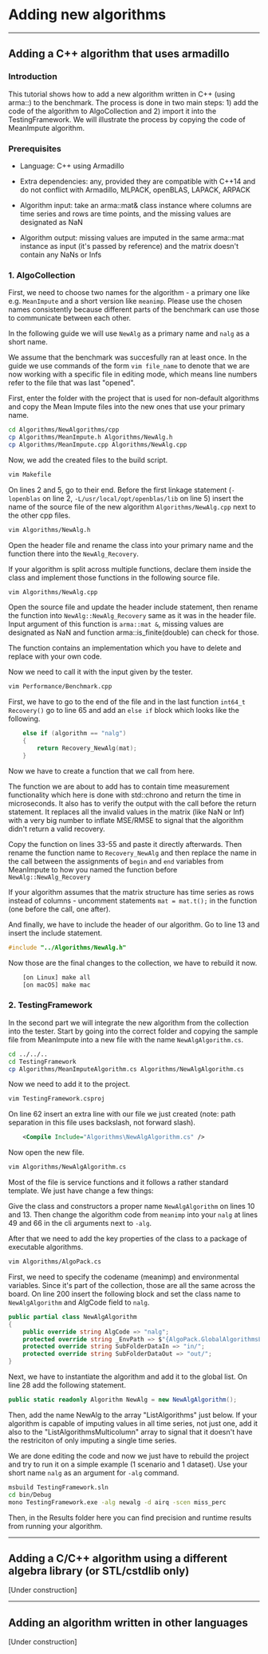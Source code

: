 # Adding new algorithms

___

## Adding a C++ algorithm that uses armadillo

### Introduction

This tutorial shows how to add a new algorithm written in C++ (using arma::) to the benchmark. The process is done in two main steps: 1) add the code of the algorithm to AlgoCollection and 2) import it into the TestingFramework. We will illustrate the process by copying the code of MeanImpute algorithm.

<!---
The process will be illustrated on an example algorithm that we call MeanImpute, but while you follow the guide you can replace the names that are used with your own algorithm as you see fit, so long as they remain consistent. The algorithm is already implemented, so you can use its files as a template.
 --->

### Prerequisites

- Language: C++ using Armadillo
- Extra dependencies: any, provided they are compatible with C++14 and do not conflict with Armadillo, MLPACK, openBLAS, LAPACK, ARPACK

- Algorithm input: take an arma::mat& class instance where columns are time series and rows are time points, and the missing values are designated as NaN
- Algorithm output: missing values are imputed in the same arma::mat instance as input (it's passed by reference) and the matrix doesn't contain any NaNs or Infs

### 1. AlgoCollection

First, we need to choose two names for the algorithm - a primary one like e.g. `MeanImpute` and a short version like `meanimp`. Please use the chosen names consistently because different parts of the benchmark can use those to communicate between each other.

In the following guide we will use `NewAlg` as a primary name and `nalg` as a short name.

We assume that the benchmark was succesfully ran at least once. In the guide we use commands of the form `vim file_name` to denote that we are now working with a specific file in editing mode, which means line numbers refer to the file that was last "opened".

First, enter the folder with the project that is used for non-default algorithms and copy the Mean Impute files into the new ones that use your primary name.

```bash
cd Algorithms/NewAlgorithms/cpp
cp Algorithms/MeanImpute.h Algorithms/NewAlg.h
cp Algorithms/MeanImpute.cpp Algorithms/NewAlg.cpp
```

Now, we add the created files to the build script.

```bash
vim Makefile
```

On lines 2 and 5, go to their end. Before the first linkage statement (`-lopenblas` on line 2, `-L/usr/local/opt/openblas/lib` on line 5) insert the name of the source file of the new algorithm `Algorithms/NewAlg.cpp` next to the other cpp files.

```bash
vim Algorithms/NewAlg.h
```

Open the header file and rename the class into your primary name and the function there into the `NewAlg_Recovery`.

If your algorithm is split across multiple functions, declare them inside the class and implement those functions in the following source file.

```bash
vim Algorithms/NewAlg.cpp
```

Open the source file and update the header include statement, then rename the function into `NewAlg::NewAlg_Recovery` same as it was in the header file. Input argument of this function is `arma::mat &`, missing values are designated as NaN and function arma::is_finite(double) can check for those.

The function contains an implementation which you have to delete and replace with your own code.

Now we need to call it with the input given by the tester.

```bash
vim Performance/Benchmark.cpp
```

First, we have to go to the end of the file and in the last function `int64_t Recovery()` go to line 65 and add an `else if` block which looks like the following.

```C++
    else if (algorithm == "nalg")
    {
        return Recovery_NewAlg(mat);
    }
```

Now we have to create a function that we call from here.

The function we are about to add has to contain time measurement functionality which here is done with std::chrono and return the time in microseconds. It also has to verify the output with the call before the return statement. It replaces all the invalid values in the matrix (like NaN or Inf) with a very big number to inflate MSE/RMSE to signal that the algorithm didn't return a valid recovery.

Copy the function on lines 33-55 and paste it directly afterwards. Then rename the function name to `Recovery_NewAlg` and then replace the name in the call between the assignments of `begin` and `end` variables from MeanImpute to how you named the function before `NewAlg::NewAlg_Recovery`

If your algorithm assumes that the matrix structure has time series as rows instead of columns - uncomment statements `mat = mat.t();` in the function (one before the call, one after).

And finally, we have to include the header of our algorithm. Go to line 13 and insert the include statement.

```C++
#include "../Algorithms/NewAlg.h"
```

Now those are the final changes to the collection, we have to rebuild it now.

```bash
    [on Linux] make all
    [on macOS] make mac
```

### 2. TestingFramework

In the second part we will integrate the new algorithm from the collection into the tester. Start by going into the correct folder and copying the sample file from MeanImpute into a new file with the name `NewAlgAlgorithm.cs`.

```bash
cd ../../..
cd TestingFramework
cp Algorithms/MeanImputeAlgorithm.cs Algorithms/NewAlgAlgorithm.cs
```

Now we need to add it to the project.

```bash
vim TestingFramework.csproj
```

On line 62 insert an extra line with our file we just created (note: path separation in this file uses backslash, not forward slash).

```xml
    <Compile Include="Algorithms\NewAlgAlgorithm.cs" />
```

Now open the new file.

```bash
vim Algorithms/NewAlgAlgorithm.cs
```

Most of the file is service functions and it follows a rather standard template. We just have change a few things:

Give the class and constructors a proper name `NewAlgAlgorithm` on lines 10 and 13. Then change the algorithm code from `meanimp` into your `nalg` at lines 49 and 66 in the cli arguments next to `-alg`.

After that we need to add the key properties of the class to a package of executable algorithms.

```bash
vim Algorithms/AlgoPack.cs
```

First, we need to specify the codename (meanimp) and environmental variables. Since it's part of the collection, those are all the same across the board. On line 200 insert the following block and set the class name to `NewAlgAlgorithm` and AlgCode field to `nalg`.

```C#
public partial class NewAlgAlgorithm
{
    public override string AlgCode => "nalg";
    protected override string _EnvPath => $"{AlgoPack.GlobalAlgorithmsLocation}NewAlgorithms/cpp/_data/";
    protected override string SubFolderDataIn => "in/";
    protected override string SubFolderDataOut => "out/";
}
```

Next, we have to instantiate the algorithm and add it to the global list. On line 28 add the following statement.

```C#
public static readonly Algorithm NewAlg = new NewAlgAlgorithm();
```

Then, add the name NewAlg to the array "ListAlgorithms" just below. If your algorithm is capable of imputing values in all time series, not just one, add it also to the "ListAlgorithmsMulticolumn" array to signal that it doesn't have the restriciton of only imputing a single time series.

We are done editing the code and now we just have to rebuild the project and try to run it on a simple example (1 scenario and 1 dataset). Use your short name `nalg` as an argument for `-alg` command.

```bash
msbuild TestingFramework.sln
cd bin/Debug
mono TestingFramework.exe -alg newalg -d airq -scen miss_perc
```

Then, in the Results folder here you can find precision and runtime results from running your algorithm.

___

## Adding a C/C++ algorithm using a different algebra library (or STL/cstdlib only)

[Under construction]

___

## Adding an algorithm written in other languages

[Under construction]
